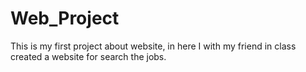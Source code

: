 # Web_Project
This is my first project about website, in here I with my friend in class created a website for search the jobs.

